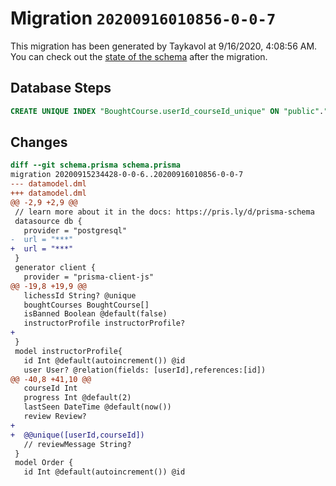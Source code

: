 # Migration `20200916010856-0-0-7`

This migration has been generated by Taykavol at 9/16/2020, 4:08:56 AM.
You can check out the [state of the schema](./schema.prisma) after the migration.

## Database Steps

```sql
CREATE UNIQUE INDEX "BoughtCourse.userId_courseId_unique" ON "public"."BoughtCourse"("userId", "courseId")
```

## Changes

```diff
diff --git schema.prisma schema.prisma
migration 20200915234428-0-0-6..20200916010856-0-0-7
--- datamodel.dml
+++ datamodel.dml
@@ -2,9 +2,9 @@
 // learn more about it in the docs: https://pris.ly/d/prisma-schema
 datasource db {
   provider = "postgresql"
-  url = "***"
+  url = "***"
 }
 generator client {
   provider = "prisma-client-js"
@@ -19,8 +19,9 @@
   lichessId String? @unique
   boughtCourses BoughtCourse[] 
   isBanned Boolean @default(false)
   instructorProfile instructorProfile? 
+  
 }
 model instructorProfile{
   id Int @default(autoincrement()) @id
   user User? @relation(fields: [userId],references:[id])
@@ -40,8 +41,10 @@
   courseId Int
   progress Int @default(2)
   lastSeen DateTime @default(now())
   review Review?
+  
+  @@unique([userId,courseId])
   // reviewMessage String?
 }
 model Order {
   id Int @default(autoincrement()) @id
```


